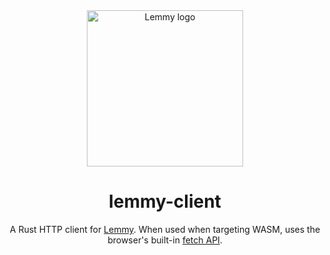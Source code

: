 <div align="center">
</div>
<div align="center">
  <a href="https://join-lemmy.org" rel="noopener">
      <img src="https://github.com/SleeplessOne1917/lemmy-client-rs/raw/main/images/lemmy_logo.svg" alt="Lemmy logo" width="250px" height="250px"/>
  </a>
  <h1 align="center">lemmy-client</h1>
  <p align="center">A Rust HTTP client for <a href="https://github.com/LemmyNet/lemmy">Lemmy</a>. When used when targeting WASM, uses the browser's built-in <a href="https://developer.mozilla.org/en-US/docs/Web/API/Fetch_API">fetch API</a>.</p>
</div>
